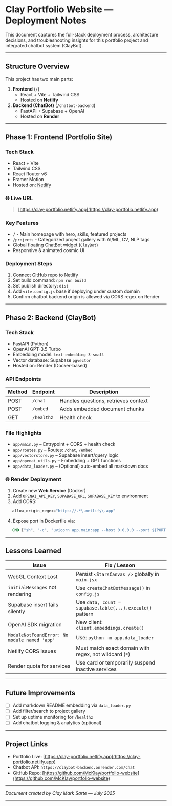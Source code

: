 # Clay Portfolio Website — Deployment Notes

This document captures the full-stack deployment process, architecture decisions, and troubleshooting insights for this portfolio project and integrated chatbot system (ClayBot).

---

## Structure Overview

This project has two main parts:

1. **Frontend** (`/`)
   - React + Vite + Tailwind CSS
   - Hosted on **Netlify**
2. **Backend (ChatBot)** (`/chatbot-backend`)
   - FastAPI + Supabase + OpenAI
   - Hosted on **Render**

---

## Phase 1: Frontend (Portfolio Site)

### Tech Stack

- React + Vite
- Tailwind CSS
- React Router v6
- Framer Motion
- Hosted on: [Netlify](https://clay-portfolio.netlify.app)

### 🌐 Live URL

> [https://clay-portfolio.netlify.app](https://clay-portfolio.netlify.app)

### Key Features

- `/` - Main homepage with hero, skills, featured projects
- `/projects` - Categorized project gallery with AI/ML, CV, NLP tags
- Global floating ChatBot widget (`ClayBot`)
- Responsive & animated cosmic UI

### Deployment Steps

1. Connect GitHub repo to Netlify
2. Set build command: `npm run build`
3. Set publish directory: `dist`
4. Add `vite.config.js` base if deploying under custom domain
5. Confirm chatbot backend origin is allowed via CORS regex on Render

---

## Phase 2: Backend (ClayBot)

### Tech Stack

- FastAPI (Python)
- OpenAI GPT-3.5 Turbo
- Embedding model: `text-embedding-3-small`
- Vector database: Supabase `pgvector`
- Hosted on: Render (Docker-based)

### API Endpoints

| Method | Endpoint     | Description                          |
|--------|--------------|--------------------------------------|
| POST   | `/chat`      | Handles questions, retrieves context |
| POST   | `/embed`     | Adds embedded document chunks        |
| GET    | `/healthz`   | Health check                         |

### File Highlights

- `app/main.py` – Entrypoint + CORS + health check
- `app/routes.py` – Routes: `/chat`, `/embed`
- `app/vectorstore.py` – Supabase insert/query logic
- `app/openai_utils.py` – Embedding + GPT functions
- `app/data_loader.py` – (Optional) auto-embed all markdown docs

### 🌐 Render Deployment

1. Create new **Web Service** (Docker)
2. Add `OPENAI_API_KEY`, `SUPABASE_URL`, `SUPABASE_KEY` to environment
3. Add CORS:  
```python
   allow_origin_regex="https://.*\.netlify\.app"
```

4. Expose port in Dockerfile via:

```dockerfile
   CMD ["sh", "-c", "uvicorn app.main:app --host 0.0.0.0 --port ${PORT:-8000}"]
```

---

## Lessons Learned

| Issue                                        | Fix / Lesson                                              |
| -------------------------------------------- | --------------------------------------------------------- |
| WebGL Context Lost                           | Persist `<StarsCanvas />` globally in `main.jsx`          |
| `initialMessages` not rendering              | Use `createChatBotMessage()` in `config.js`               |
| Supabase insert fails silently               | Use `data, count = supabase.table(...).execute()` pattern |
| OpenAI SDK migration                         | New client: `client.embeddings.create()`                  |
| `ModuleNotFoundError: No module named 'app'` | Use: `python -m app.data_loader`                          |
| Netlify CORS issues                          | Must match exact domain with regex, not wildcard (`*`)    |
| Render quota for services                    | Use card or temporarily suspend inactive services         |

---

## Future Improvements

* [ ] Add markdown README embedding via `data_loader.py`
* [ ] Add filter/search to project gallery
* [ ] Set up uptime monitoring for `/healthz`
* [ ] Add chatbot logging & analytics (optional)

---

## Project Links

* Portfolio Live: [https://clay-portfolio.netlify.app](https://clay-portfolio.netlify.app)
* Chatbot API: `https://claybot-backend.onrender.com/chat`
* GitHub Repo: [https://github.com/McKlay/portfolio-website](https://github.com/McKlay/portfolio-website)

---

*Document created by Clay Mark Sarte — July 2025*

---
